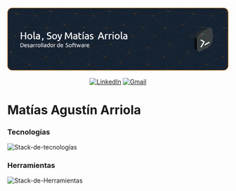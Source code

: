<p align="center">
  <img src="/assets/github-profile-banner-920x260.png">
</p>

  <p align="center">
    <a href="https://www.linkedin.com/in/matias-arriola/"> <img alt="LinkedIn" title="LinkedIn" src="https://img.shields.io/badge/Linkedin-blue?style=for-the-badge&logo=linkedin&logoColor=white"></a>
    <a href="mailto:arriolamattiasgmail.com"> <img alt="Gmail" title="Gmail" src="https://img.shields.io/badge/email-red?style=for-the-badge&logo=gmail&logoColor=white"></a>
</p>

[comment]: <> (<a href="portfolio.com.ar"> <img src="https://custom-icon-badges.demolab.com/badge/Portafolio-27AE60?style=for-the-badge&logo=link-external"></a>)

# Matías Agustín Arriola

### Tecnologías
![Stack-de-tecnologías](https://skillicons.dev/icons?i=html,css,bootstrap,cs,dotnet,java,mysql)

### Herramientas
![Stack-de-Herramientas](https://skillicons.dev/icons?i=postman,git,wordpress&perline=3)




